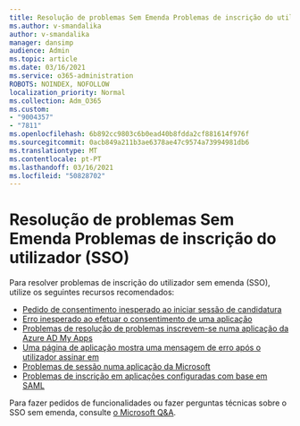 ```yaml
---
title: Resolução de problemas Sem Emenda Problemas de inscrição do utilizador (SSO)
ms.author: v-smandalika
author: v-smandalika
manager: dansimp
audience: Admin
ms.topic: article
ms.date: 03/16/2021
ms.service: o365-administration
ROBOTS: NOINDEX, NOFOLLOW
localization_priority: Normal
ms.collection: Adm_O365
ms.custom:
- "9004357"
- "7811"
ms.openlocfilehash: 6b892cc9803c6b0ead40b8fdda2cf881614f976f
ms.sourcegitcommit: 0acb849a211b3ae6378ae47c9574a73994981db6
ms.translationtype: MT
ms.contentlocale: pt-PT
ms.lasthandoff: 03/16/2021
ms.locfileid: "50828702"
---
```

# <a name="troubleshoot-seamless-single-sign-on-sso-user-sign-in-issues"></a>Resolução de problemas Sem Emenda Problemas de inscrição do utilizador (SSO)

Para resolver problemas de inscrição do utilizador sem emenda (SSO), utilize os seguintes recursos recomendados:

- [Pedido de consentimento inesperado ao iniciar sessão de candidatura](https://docs.microsoft.com/azure/active-directory/manage-apps/application-sign-in-unexpected-user-consent-prompt) 
- [Erro inesperado ao efetuar o consentimento de uma aplicação](https://docs.microsoft.com/azure/active-directory/manage-apps/application-sign-in-unexpected-user-consent-error) 
- [Problemas de resolução de problemas inscrevem-se numa aplicação da Azure AD My Apps](https://docs.microsoft.com/azure/active-directory/manage-apps/application-sign-in-other-problem-access-panel) 
- [Uma página de aplicação mostra uma mensagem de erro após o utilizador assinar em](https://docs.microsoft.com/azure/active-directory/manage-apps/application-sign-in-problem-application-error)
- [Problemas de sessão numa aplicação da Microsoft](https://docs.microsoft.com/azure/active-directory/manage-apps/application-sign-in-problem-first-party-microsoft) 
- [Problemas de inscrição em aplicações configuradas com base em SAML](https://docs.microsoft.com/azure/active-directory/manage-apps/application-sign-in-problem-federated-sso-gallery)

Para fazer pedidos de funcionalidades ou fazer perguntas técnicas sobre o SSO sem emenda, consulte [o Microsoft Q&A](https://docs.microsoft.com/answers/topics/azure-ad-single-sign-on.html).

